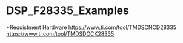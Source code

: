 # DSP_F28335_Examples

*Requistment Hardware
  https://www.ti.com/tool/TMDSCNCD28335
  https://www.ti.com/tool/TMDSDOCK28335
